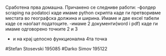Сработена прва домашна. Причакено се следниве работи:
-фолдер scraping na podatoci каде имаме python скрипта каде ги претворивме местата во географска должина и ширина. Имаме и две excel табели каде се наоѓаат податоците.
-имаме 2 документи(word i pdf) каде ги имаме одговорено точките 2 и 3
- и на крај целосно функционална 4та точка

#Stefan Stosevski 195085
#Darko Simov 195122
